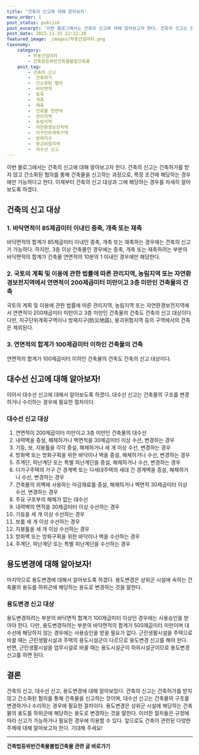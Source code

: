 ```yaml
---
title: '건축의 신고에 대해 알아보자'
menu_order: 1
post_status: publish
post_excerpt: '이번 블로그에서는 건축의 신고에 대해 알아보고자 한다. 건축의 신고는 건축허가를 받지 않고 간소화된 협의를 통해 건축물을 신고하는 과정으로, 특정 조건에 해당하는 경우에만 가능하다고 한다. 이제부터 건축의 신고 대상과 그에 해당하는 경우를 자세히 알아보도록 하겠다.'
post_date: 2023-11-15 22:22:28
featured_image: _images/부동산임대차.png
taxonomy:
    category:
        - 부동산임대차
        - 건축법등위반건축물불법건축물
    post_tag:
        - 건축의 신고
        -  건축허가
        -  간소화된 협의
        -  바닥면적
        -  증축
        -  개축
        -  재축
        -  건축물 연면적
        -  관리지역
        -  농림지역
        -  자연환경보전지역
        -  지구단위계획구역
        -  방재지구
        -  붕괴위험지역
        -  대수선 신고
---
```



이번 블로그에서는 건축의 신고에 대해 알아보고자 한다. 건축의 신고는 건축허가를 받지 않고 간소화된 협의를 통해 건축물을 신고하는 과정으로, 특정 조건에 해당하는 경우에만 가능하다고 한다. 이제부터 건축의 신고 대상과 그에 해당하는 경우를 자세히 알아보도록 하겠다. 

## 건축의 신고 대상

### 1. 바닥면적이 85제곱미터 이내인 증축, 개축 또는 재축

바닥면적의 합계가 85제곱미터 이내인 증축, 개축 또는 재축하는 경우에는 건축의 신고가 가능하다. 하지만, 3층 이상 건축물인 경우에는 증축, 개축 또는 재축하려는 부분의 바닥면적의 합계가 건축물 연면적의 10분의 1 이내인 경우에만 해당한다.

### 2. 국토의 계획 및 이용에 관한 법률에 따른 관리지역, 농림지역 또는 자연환경보전지역에서 연면적이 200제곱미터 미만이고 3층 미만인 건축물의 건축

국토의 계획 및 이용에 관한 법률에 따른 관리지역, 농림지역 또는 자연환경보전지역에서 연면적이 200제곱미터 미만이고 3층 미만인 건축물의 건축도 건축의 신고 대상이다. 다만, 지구단위계획구역이나 방재지구(防災地區), 붕괴위험지역 등의 구역에서의 건축은 제외된다.

### 3. 연면적의 합계가 100제곱미터 이하인 건축물의 건축

연면적의 합계가 100제곱미터 이하인 건축물의 건축도 건축의 신고 대상이다.

## 대수선 신고에 대해 알아보자!

이어서 대수선 신고에 대해서 알아보도록 하겠다. 대수선 신고는 건축물의 구조를 변경하거나 수리하는 경우에 필요한 절차이다.

### 대수선 신고 대상

1. 연면적이 200제곱미터 미만이고 3층 미만인 건축물의 대수선
2. 내력벽을 증설, 해체하거나 벽면적을 30제곱미터 이상 수선, 변경하는 경우
3. 기둥, 보, 지붕틀을 각각 증설, 해체하거나 세 개 이상 수선, 변경하는 경우
4. 방화벽 또는 방화구획을 위한 바닥이나 벽을 증설, 해체하거나 수선, 변경하는 경우
5. 주계단, 피난계단 또는 특별 피난계단을 증설, 해체하거나 수선, 변경하는 경우
6. 다가구주택의 가구 간 경계벽 또는 다세대주택의 세대 간 경계벽을 증설, 해체하거나 수선, 변경하는 경우
7. 건축물의 외벽에 사용하는 마감재료를 증설, 해체하거나 벽면적 30제곱미터 이상 수선, 변경하는 경우
8. 주요 구조부의 해체가 없는 대수선
9. 내력벽의 면적을 30제곱미터 이상 수선하는 경우
10. 기둥을 세 개 이상 수선하는 경우
11. 보를 세 개 이상 수선하는 경우
12. 지붕틀을 세 개 이상 수선하는 경우
13. 방화벽 또는 방화구획을 위한 바닥이나 벽을 수선하는 경우
14. 주계단, 피난계단 또는 특별 피난계단을 수선하는 경우

## 용도변경에 대해 알아보자!

마지막으로 용도변경에 대해서 알아보도록 하겠다. 용도변경은 상위군 시설에 속하는 건축물의 용도를 하위군에 해당하는 용도로 변경하는 것을 말한다.

### 용도변경 신고 대상

용도변경하려는 부분의 바닥면적 합계가 100제곱미터 이상인 경우에는 사용승인을 받아야 한다. 다만, 용도변경하려는 부분의 바닥면적의 합계가 500제곱미터 미만이며 대수선에 해당하지 않는 경우에는 사용승인을 받을 필요가 없다. 근린생활시설을 주택으로 바꿀 때는 근린생활시설과 주택의 용도시설군이 다르므로 용도변경 신고를 해야 한다. 반면, 근린생활시설을 업무시설로 바꿀 때는 용도시설군이 하위시설군이므로 용도변경 신고를 하면 된다.

## 결론

건축의 신고, 대수선 신고, 용도변경에 대해 알아보았다. 건축의 신고는 건축허가를 받지 않고 간소화된 협의를 통해 건축물을 신고하는 것이며, 대수선 신고는 건축물의 구조를 변경하거나 수리하는 경우에 필요한 절차이다. 용도변경은 상위군 시설에 해당하는 건축물의 용도를 하위군에 해당하는 용도로 변경하는 것을 말한다. 이러한 절차들은 규정에 따라 신고가 가능하거나 필요한 경우에 이용할 수 있다. 앞으로도 건축이 관련된 다양한 주제에 대해 알아보고자 한다. 기대해 주세요!
<!-- wp:separator -->
<hr class="wp-block-separator has-alpha-channel-opacity"/>
<!-- /wp:separator -->

<!-- wp:group {"backgroundColor":"base","layout":{"type":"constrained"}} -->
<div class="wp-block-group has-base-background-color has-background"><!-- wp:paragraph {"align":"center","fontSize":"medium"} -->
<p class="has-text-align-center has-large-font-size"><strong>건축법등위반건축물불법건축물 관련 글 바로가기</strong></p>
<!-- /wp:paragraph -->


<!-- wp:latest-posts
{"categories":[{"id":22567,"count":19,"description":"","link":"https://uknowlaw.com/category/%ea%b1%b4%ec%b6%95%eb%b2%95%eb%93%b1%ec%9c%84%eb%b0%98%ea%b1%b4%ec%b6%95%eb%ac%bc%eb%b6%88%eb%b2%95%ea%b1%b4%ec%b6%95%eb%ac%bc/","name":"건축법등위반건축물불법건축물","slug":"건축법등위반건축물불법건축물","taxonomy":"category","parent":0,"meta":[],"_links":{"self":[{"href":"https://uknowlaw.com/wp-json/wp/v2/categories/22567"}],"collection":[{"href":"https://uknowlaw.com/wp-json/wp/v2/categories"}],"about":[{"href":"https://uknowlaw.com/wp-json/wp/v2/taxonomies/category"}],"wp:post_type":[{"href":"https://uknowlaw.com/wp-json/wp/v2/posts?categories=22567"}],"curies":[{"name":"wp","href":"https://api.w.org/{rel}","templated":true}]}}],"postsToShow":100,"excerptLength":28,"postLayout":"grid","columns":2,"featuredImageAlign":"left","featuredImageSizeSlug":"large","fontSize":"small"} /--></div>
<!-- /wp:group -->